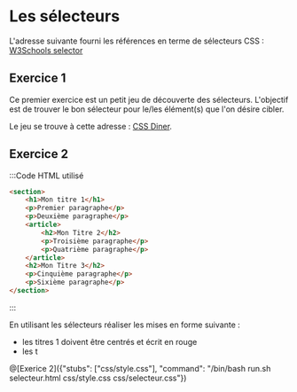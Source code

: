 # Les sélecteurs

L'adresse suivante fourni les références en terme de sélecteurs CSS : [W3Schools selector](https://www.w3schools.com/cssref/css_selectors.asp)

## Exercice 1

Ce premier exercice est un petit jeu de découverte des sélecteurs. L'objectif est de trouver le bon sélecteur pour le/les élément(s) que l'on désire cibler.

Le jeu se trouve à cette adresse : [CSS Diner](https://flukeout.github.io/).

## Exercice 2

:::Code HTML utilisé
```html
<section>
	<h1>Mon titre 1</h1>
	<p>Premier paragraphe</p>
	<p>Deuxième paragraphe</p>	
	<article>
		<h2>Mon Titre 2</h2>
		<p>Troisième paragraphe</p>
		<p>Quatrième paragraphe</p>
	</article>
	<h2>Mon Titre 3</h2>
	<p>Cinquième paragraphe</p>
	<p>Sixième paragraphe</p>
</section>
```
:::

En utilisant les sélecteurs réaliser les mises en forme suivante :
- les titres 1 doivent être centrés et écrit en rouge
- les t

@[Exerice 2]({"stubs": ["css/style.css"], "command": "/bin/bash run.sh selecteur.html css/style.css css/selecteur.css"})
